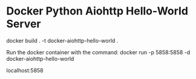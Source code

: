 # Docker Python Aiohttp Hello-World Server
docker build . -t docker-aiohttp-hello-world .


Run the docker container with the command:
docker run -p 5858:5858 -d docker-aiohttp-hello-world


localhost:5858